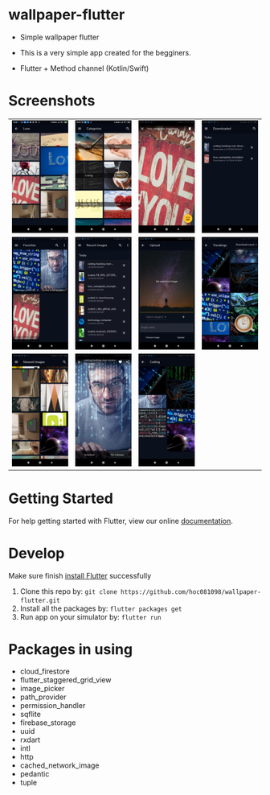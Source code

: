 # wallpaper-flutter

 - Simple wallpaper flutter

 - This is a very simple app created for the begginers.

 - Flutter + Method channel (Kotlin/Swift)



# Screenshots

|                                     |                                     |                                     |                               |
|                    :---:            |                :---:                |                   :---:             |                :---:          |
| ![](screenshots/Screenshot01.png) | ![](screenshots/Screenshot02.png) | ![](screenshots/Screenshot03.png) | ![](screenshots/Screenshot04.png) |
| ![](screenshots/Screenshot05.png) | ![](screenshots/Screenshot06.png) | ![](screenshots/Screenshot07.png) | ![](screenshots/Screenshot08.png) |
| ![](screenshots/Screenshot09.png) | ![](screenshots/Screenshot10.png) | ![](screenshots/Screenshot11.png) | |
 
# Getting Started

For help getting started with Flutter, view our online
[documentation](https://flutter.io/).
 
# Develop

Make sure finish [install Flutter](https://flutter.io/get-started/install/) successfully

1. Clone this repo by: `git clone https://github.com/hoc081098/wallpaper-flutter.git`
2. Install all the packages by: `flutter packages get`
3. Run app on your simulator by: `flutter run`

# Packages in using
* cloud_firestore
* flutter_staggered_grid_view
* image_picker
* path_provider
* permission_handler
* sqflite
* firebase_storage
* uuid
* rxdart
* intl
* http
* cached_network_image
* pedantic
* tuple

